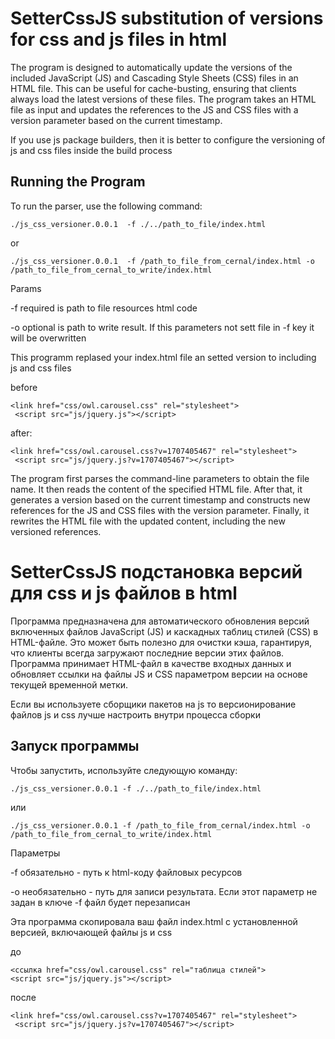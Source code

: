 # SetterCssJS substitution of versions for css and js files in html

The program is designed to automatically update the versions of the included JavaScript (JS) and Cascading Style Sheets (CSS) files in an HTML file. This can be useful for cache-busting, ensuring that clients always load the latest versions of these files. The program takes an HTML file as input and updates the references to the JS and CSS files with a version parameter based on the current timestamp.

If you use js package builders, then it is better to configure the versioning of js and css files inside the build process

## Running the Program
To run the parser, use the following command:
```
./js_css_versioner.0.0.1  -f ./../path_to_file/index.html
```
or
```
./js_css_versioner.0.0.1  -f /path_to_file_from_cernal/index.html -o /path_to_file_from_cernal_to_write/index.html
```
Params

-f required is path to file resources html code

-o optional is path to write result. If this parameters not sett file in -f key it will be overwritten 

This programm replased your index.html file an setted version to including js and css files

before

```
<link href="css/owl.carousel.css" rel="stylesheet">
 <script src="js/jquery.js"></script>
```

after:


```
<link href="css/owl.carousel.css?v=1707405467" rel="stylesheet">
 <script src="js/jquery.js?v=1707405467"></script>
```
The program first parses the command-line parameters to obtain the file name. It then reads the content of the specified HTML file. After that, it generates a version based on the current timestamp and constructs new references for the JS and CSS files with the version parameter. Finally, it rewrites the HTML file with the updated content, including the new versioned references.

# SetterCssJS подстановка версий для css и js файлов в html

Программа предназначена для автоматического обновления версий включенных файлов JavaScript (JS) и каскадных таблиц стилей (CSS) в HTML-файле. Это может быть полезно для очистки кэша, гарантируя, что клиенты всегда загружают последние версии этих файлов. Программа принимает HTML-файл в качестве входных данных и обновляет ссылки на файлы JS и CSS параметром версии на основе текущей временной метки.

Если вы используете сборщики пакетов на js то версионирование файлов js и css лучше настроить внутри процесса сборки

## Запуск программы
Чтобы запустить, используйте следующую команду:
```
./js_css_versioner.0.0.1 -f ./../path_to_file/index.html
```
или
```
./js_css_versioner.0.0.1 -f /path_to_file_from_cernal/index.html -o /path_to_file_from_cernal_to_write/index.html
```


Параметры

-f обязательно - путь к html-коду файловых ресурсов

-o необязательно - путь для записи результата. Если этот параметр не задан в ключе -f файл будет перезаписан

Эта программа скопировала ваш файл index.html с установленной версией, включающей файлы js и css

до

```
<ссылка href="css/owl.carousel.css" rel="таблица стилей">
<script src="js/jquery.js"></script>
```

после 


```
<link href="css/owl.carousel.css?v=1707405467" rel="stylesheet">
 <script src="js/jquery.js?v=1707405467"></script>
```
